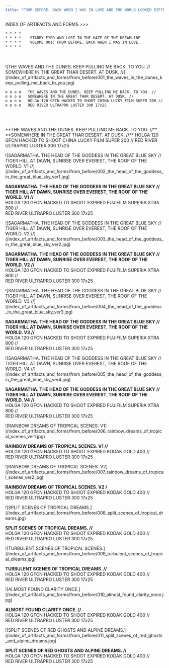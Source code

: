 ```yaml
---
title: "FROM BEFORE, BACK WHEN I WAS IN LOVE AND THE WORLD LOOKED DIFFERENT."
---
```

INDEX OF ARTIFACTS AND FORMS >>>
```goat
* * * *        
* * * *    STARRY EYED AND LOST IN THE HAZE OF THE DREAMLINE
* * * *    VOLUME 001: FROM BEFORE, BACK WHEN I WAS IN LOVE.
* * * *
```
<br>
<br>
![THE WAVES AND THE DUNES. KEEP PULLING ME BACK. TO YOU. //
SOMEWHERE IN THE GREAT THAR DESERT. AT DUSK. //](/index_of_artifacts_and_forms/from_before/001_the_waves_in_the_dunes_keep_pulling_me_back_to_you.jpg)

```goat
o o o o   THE WAVES AND THE DUNES. KEEP PULLING ME BACK. TO YOU. //  
o o o o   SOMEWHERE IN THE GREAT THAR DESERT. AT DUSK. //
o o o o   HOLGA 120 GFCN HACKED TO SHOOT CHINA LUCKY FILM SUPER 200 //    
o o o o   RED RIVER ULTRAPRO LUSTER 300 17x25    
     
```
<br>
<br>
**THE WAVES AND THE DUNES. KEEP PULLING ME BACK. TO YOU. //**
**SOMEWHERE IN THE GREAT THAR DESERT. AT DUSK. //**
HOLGA 120 GFCN HACKED TO SHOOT CHINA LUCKY FILM SUPER 200 //
RED RIVER ULTRAPRO LUSTER 300 17x25  

![SAGARMATHA. THE HEAD OF THE GODDESS IN THE GREAT BLUE SKY //
TIGER HILL AT DAWN, SUNRISE OVER EVEREST, THE ROOF OF THE WORLD. V1 //]
(/index_of_artifacts_and_forms/from_before/002_the_head_of_the_goddess_in_the_great_blue_sky_ver1.jpg)

**SAGARMATHA. THE HEAD OF THE GODDESS IN THE GREAT BLUE SKY //**  
**TIGER HILL AT DAWN, SUNRISE OVER EVEREST, THE ROOF OF THE WORLD. V1 //**  
HOLGA 120 GFCN HACKED TO SHOOT EXPIRED FUJIFILM SUPERIA XTRA 800 //  
RED RIVER ULTRAPRO LUSTER 300 17x25

![SAGARMATHA. THE HEAD OF THE GODDESS IN THE GREAT BLUE SKY //
TIGER HILL AT DAWN, SUNRISE OVER EVEREST, THE ROOF OF THE WORLD. V2 //]
(/index_of_artifacts_and_forms/from_before/003_the_head_of_the_goddess_in_the_great_blue_sky_ver2.jpg)

**SAGARMATHA. THE HEAD OF THE GODDESS IN THE GREAT BLUE SKY //**  
**TIGER HILL AT DAWN, SUNRISE OVER EVEREST, THE ROOF OF THE WORLD. V2 //**  
HOLGA 120 GFCN HACKED TO SHOOT EXPIRED FUJIFILM SUPERIA XTRA 800 //  
RED RIVER ULTRAPRO LUSTER 300 17x25  

![SAGARMATHA. THE HEAD OF THE GODDESS IN THE GREAT BLUE SKY //
TIGER HILL AT DAWN, SUNRISE OVER EVEREST, THE ROOF OF THE WORLD. V3 //]
(/index_of_artifacts_and_forms/from_before/004_the_head_of_the_goddess_in_the_great_blue_sky_ver3.jpg)

**SAGARMATHA. THE HEAD OF THE GODDESS IN THE GREAT BLUE SKY //**  
**TIGER HILL AT DAWN, SUNRISE OVER EVEREST, THE ROOF OF THE WORLD. V3 //**  
HOLGA 120 GFCN HACKED TO SHOOT EXPIRED FUJIFILM SUPERIA XTRA 800 //  
RED RIVER ULTRAPRO LUSTER 300 17x25  

![SAGARMATHA. THE HEAD OF THE GODDESS IN THE GREAT BLUE SKY //
TIGER HILL AT DAWN, SUNRISE OVER EVEREST, THE ROOF OF THE WORLD. V4 //]
(/index_of_artifacts_and_forms/from_before/005_the_head_of_the_goddess_in_the_great_blue_sky_ver4.jpg)

**SAGARMATHA. THE HEAD OF THE GODDESS IN THE GREAT BLUE SKY //**  
**TIGER HILL AT DAWN, SUNRISE OVER EVEREST, THE ROOF OF THE WORLD. V4 //**  
HOLGA 120 GFCN HACKED TO SHOOT EXPIRED FUJIFILM SUPERIA XTRA 800 //  
RED RIVER ULTRAPRO LUSTER 300 17x25  

![RAINBOW DREAMS OF TROPICAL SCENES. V1]
(/index_of_artifacts_and_forms/from_before/006_rainbow_dreams_of_tropical_scenes_ver1.jpg)

**RAINBOW DREAMS OF TROPICAL SCENES. V1 //**  
HOLGA 120 GFCN HACKED TO SHOOT EXPIRED KODAK GOLD 400 //  
RED RIVER ULTRAPRO LUSTER 300 17x25  

![RAINBOW DREAMS OF TROPICAL SCENES. V2]
(/index_of_artifacts_and_forms/from_before/007_rainbow_dreams_of_tropical_scenes_ver2.jpg)

**RAINBOW DREAMS OF TROPICAL SCENES. V2 /**  
HOLGA 120 GFCN HACKED TO SHOOT EXPIRED KODAK GOLD 400 //  
RED RIVER ULTRAPRO LUSTER 300 17x25  

![SPLIT SCENES OF TROPICAL DREAMS.]
(/index_of_artifacts_and_forms/from_before/008_split_scenes_of_tropical_dreams.jpg)

**SPLIT SCENES OF TROPICAL DREAMS. //**  
HOLGA 120 GFCN HACKED TO SHOOT EXPIRED KODAK GOLD 400 //  
RED RIVER ULTRAPRO LUSTER 300 17x25  

![TURBULENT SCENES OF TROPICAL SCENES.]
(/index_of_artifacts_and_forms/from_before/009_turbulent_scenes_of_tropical_dreams.jpg)

**TURBULENT SCENES OF TROPICAL DREAMS. //**  
HOLGA 120 GFCN HACKED TO SHOOT EXPIRED KODAK GOLD 400 //  
RED RIVER ULTRAPRO LUSTER 300 17x25  

![ALMOST FOUND CLARITY ONCE.]
(/index_of_artifacts_and_forms/from_before/010_almost_found_clarity_once.jpg)

**ALMOST FOUND CLARITY ONCE. //**  
HOLGA 120 GFCN HACKED TO SHOOT EXPIRED KODAK GOLD 400 //  
RED RIVER ULTRAPRO LUSTER 300 17x25  

![SPLIT SCENES OF RED GHOSTS AND ALPINE DREAMS.]
(/index_of_artifacts_and_forms/from_before/011_split_scenes_of_red_ghosts_and_alpine_dreams.jpg)

**SPLIT SCENES OF RED GHOSTS AND ALPINE DREAMS. //**  
HOLGA 120 GFCN HACKED TO SHOOT EXPIRED KODAK GOLD 400 //  
RED RIVER ULTRAPRO LUSTER 300 17x25  